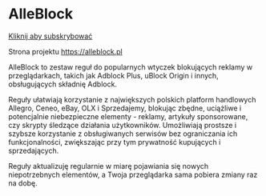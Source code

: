 # AlleBlock

[Kliknij aby subskrybować][AlleBlock Subscribe]

[AlleBlock Subscribe]: https://subscribe.adblockplus.org/?location=https://alleblock.pl/alleblock/alleblock.txt&title=AlleBlock

Strona projektu https://alleblock.pl

AlleBlock to zestaw reguł do popularnych wtyczek blokujących reklamy w przeglądarkach, takich jak Adblock Plus, uBlock Origin i innych, obsługujących składnię Adblock.

Reguły ułatwiają korzystanie z największych polskich platform handlowych Allegro, Ceneo, eBay, OLX i Sprzedajemy, blokując zbędne, uciążliwe i potencjalnie niebezpieczne elementy - reklamy, artykuły sponsorowane, czy skrypty śledzące działania użytkowników. Umożliwiają prostsze i szybsze korzystanie z obsługiwanych serwisów bez ograniczania ich funkcjonalności, zwiększając przy tym prywatność kupujących i sprzedających.

Reguły aktualizuję regularnie w miarę pojawiania się nowych niepotrzebnych elementów, a Twoja przeglądarka sama pobiera zmiany raz na dobę.
